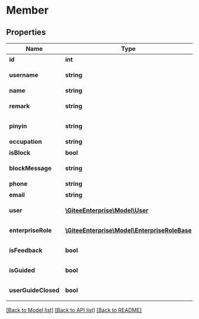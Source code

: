 # Member

## Properties
Name | Type | Description | Notes
------------ | ------------- | ------------- | -------------
**id** | **int** | 成员 id | [optional] 
**username** | **string** | 成员个性地址 | [optional] 
**name** | **string** | 成员名称 | [optional] 
**remark** | **string** | 成员在企业的备注姓名 | [optional] 
**pinyin** | **string** | 成员备注或名称拼音 | [optional] 
**occupation** | **string** | 职位 | [optional] 
**isBlock** | **bool** | 是否被锁定 | [optional] 
**blockMessage** | **string** | 成员被锁定的原因 | [optional] 
**phone** | **string** | 手机号码 | [optional] 
**email** | **string** | 邮箱 | [optional] 
**user** | [**\GiteeEnterprise\Model\User**](User.md) | 用户的基础信息 | [optional] 
**enterpriseRole** | [**\GiteeEnterprise\Model\EnterpriseRoleBase**](EnterpriseRoleBase.md) | 成员在企业的角色 | [optional] 
**isFeedback** | **bool** | 成员是否填写过 | [optional] 
**isGuided** | **bool** | 是否完成引导 | [optional] 
**userGuideClosed** | **bool** | 是否关闭了新手引导 | [optional] 

[[Back to Model list]](../../README.md#documentation-for-models) [[Back to API list]](../../README.md#documentation-for-api-endpoints) [[Back to README]](../../README.md)


